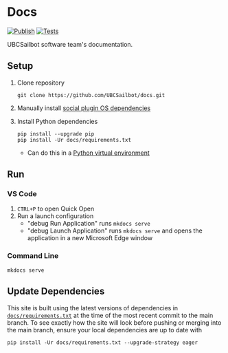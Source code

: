 # Docs

[![Publish](https://github.com/UBCSailbot/docs/actions/workflows/publish.yml/badge.svg)](https://github.com/UBCSailbot/docs/actions/workflows/publish.yml)
[![Tests](https://github.com/UBCSailbot/docs/actions/workflows/tests.yml/badge.svg)](https://github.com/UBCSailbot/docs/actions/workflows/tests.yml)

UBCSailbot software team's documentation.

## Setup

1. Clone repository

    ```
    git clone https://github.com/UBCSailbot/docs.git
    ```

2. Manually install [social plugin OS dependencies](https://squidfunk.github.io/mkdocs-material/setup/setting-up-social-cards/#dependencies)

3. Install Python dependencies

    ```
   pip install --upgrade pip
   pip install -Ur docs/requirements.txt
   ```

    - Can do this in a [Python virtual environment](https://ubcsailbot.github.io/docs/reference/python/virtual-environments/)

## Run

### VS Code

1. `CTRL+P` to open Quick Open
2. Run a launch configuration
    - "debug Run Application" runs `mkdocs serve`
    - "debug Launch Application" runs `mkdocs serve` and opens the application in a new Microsoft Edge window

### Command Line

```
mkdocs serve
```

## Update Dependencies

This site is built using the latest versions of dependencies in [`docs/requirements.txt`](./docs/requirements.txt)
at the time of the most recent commit to the main branch.
To see exactly how the site will look before pushing or merging into the main branch,
ensure your local dependencies are up to date with

```
pip install -Ur docs/requirements.txt --upgrade-strategy eager
```
